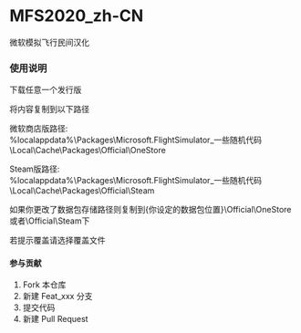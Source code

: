 # MFS2020_zh-CN

微软模拟飞行民间汉化

### 使用说明

下载任意一个发行版

将内容复制到以下路径

微软商店版路径:<br>
%localappdata%\Packages\Microsoft.FlightSimulator_一些随机代码\Local\Cache\Packages\Official\OneStore

Steam版路径:<br>
%localappdata%\Packages\Microsoft.FlightSimulator_一些随机代码\Local\Cache\Packages\Official\Steam

如果你更改了数据包存储路径则复制到{你设定的数据包位置}\Official\OneStore或者\Official\Steam下

若提示覆盖请选择覆盖文件

#### 参与贡献

1.  Fork 本仓库
2.  新建 Feat_xxx 分支
3.  提交代码
4.  新建 Pull Request

